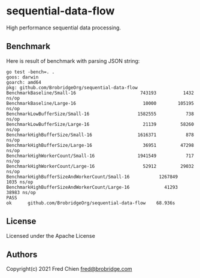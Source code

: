 # sequential-data-flow

High performance sequential data processing.

## Benchmark

Here is result of benchmark with parsing JSON string:

```shell
go test -bench=. .
goos: darwin
goarch: amd64
pkg: github.com/BrobridgeOrg/sequential-data-flow
BenchmarkBaseline/Small-16                  	  743193	      1432 ns/op
BenchmarkBaseline/Large-16                  	   10000	    105195 ns/op
BenchmarkLowBufferSize/Small-16             	 1582555	       738 ns/op
BenchmarkLowBufferSize/Large-16             	   21139	     58260 ns/op
BenchmarkHighBufferSize/Small-16            	 1616371	       878 ns/op
BenchmarkHighBufferSize/Large-16            	   36951	     47298 ns/op
BenchmarkHighWorkerCount/Small-16           	 1941549	       717 ns/op
BenchmarkHighWorkerCount/Large-16           	   52912	     29032 ns/op
BenchmarkHighBufferSizeAndWorkerCount/Small-16         	 1267849	      1035 ns/op
BenchmarkHighBufferSizeAndWorkerCount/Large-16         	   41293	     38983 ns/op
PASS
ok  	github.com/BrobridgeOrg/sequential-data-flow	68.936s
```

## License
Licensed under the Apache License

## Authors
Copyright(c) 2021 Fred Chien <fred@brobridge.com>
